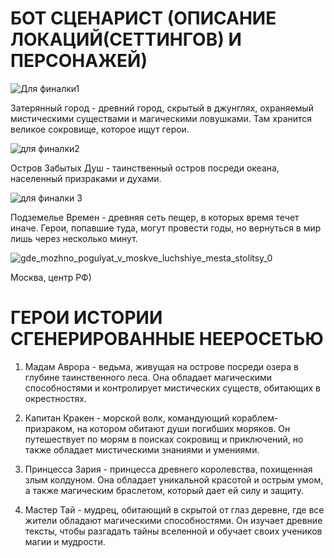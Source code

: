 # БОТ СЦЕНАРИСТ (ОПИСАНИЕ ЛОКАЦИЙ(СЕТТИНГОВ) И ПЕРСОНАЖЕЙ)
                                                                                                                    

![Для финалки1](https://github.com/Sanchous2363/bot_scenarist/assets/151240556/284eeadb-d081-4415-b2d9-685553acfea0)

Затерянный город - древний город, скрытый в джунглях, охраняемый мистическими существами и магическими ловушками. Там хранится великое сокровище, которое ищут герои.

![для финалки2](https://github.com/Sanchous2363/bot_scenarist/assets/151240556/0ae085b1-9e65-43e2-8525-180a255099b5)

Остров Забытых Душ - таинственный остров посреди океана, населенный призраками и духами.

![для финалки 3](https://github.com/Sanchous2363/bot_scenarist/assets/151240556/0a3e054b-df34-4dba-af8b-183328b34a7e)

Подземелье Времен - древняя сеть пещер, в которых время течет иначе. Герои, попавшие туда, могут провести годы, но вернуться в мир лишь через несколько минут.

![gde_mozhno_pogulyat_v_moskve_luchshiye_mesta_stolitsy_0](https://github.com/Sanchous2363/bot_scenarist/assets/151240556/94ba6d78-208b-4b7d-a6d0-95249831d4f2)

Москва, центр РФ)

# ГЕРОИ ИСТОРИИ СГЕНЕРИРОВАННЫЕ НЕЕРОСЕТЬЮ

1. Мадам Аврора - ведьма, живущая на острове посреди озера в глубине таинственного леса. Она обладает магическими способностями и контролирует мистических существ, обитающих в окрестностях.

2. Капитан Кракен - морской волк, командующий кораблем-призраком, на котором обитают души погибших моряков. Он путешествует по морям в поисках сокровищ и приключений, но также обладает мистическими знаниями и умениями.

3. Принцесса Зария - принцесса древнего королевства, похищенная злым колдуном. Она обладает уникальной красотой и острым умом, а также магическим браслетом, который дает ей силу и защиту.

4. Мастер Тай - мудрец, обитающий в скрытой от глаз деревне, где все жители обладают магическими способностями. Он изучает древние тексты, чтобы разгадать тайны вселенной и обучает своих учеников магии и мудрости.


